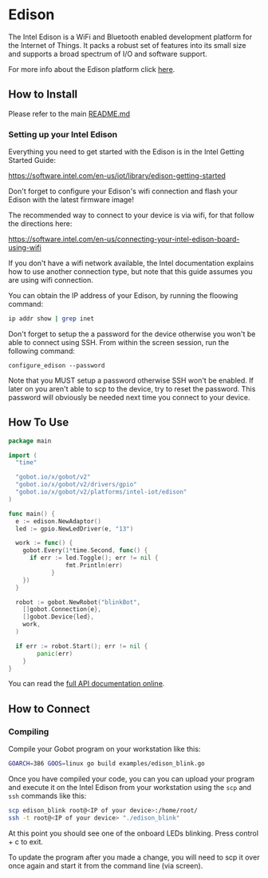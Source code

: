 # Edison

The Intel Edison is a WiFi and Bluetooth enabled development platform for the Internet of Things. It packs a robust set
of features into its small size and supports a broad spectrum of I/O and software support.

For more info about the Edison platform click [here](http://www.intel.com/content/www/us/en/do-it-yourself/edison.html).

## How to Install

Please refer to the main [README.md](https://github.com/hybridgroup/gobot/blob/release/README.md)

### Setting up your Intel Edison

Everything you need to get started with the Edison is in the Intel Getting Started Guide:

<https://software.intel.com/en-us/iot/library/edison-getting-started>

Don't forget to configure your Edison's wifi connection and flash your Edison with the latest firmware image!

The recommended way to connect to your device is via wifi, for that follow the directions here:

<https://software.intel.com/en-us/connecting-your-intel-edison-board-using-wifi>

If you don't have a wifi network available, the Intel documentation explains how to use another connection type, but note
that this guide assumes you are using wifi connection.

You can obtain the IP address of your Edison, by running the floowing command:

```sh
ip addr show | grep inet
```

Don't forget to setup the a password for the device otherwise you won't be able to connect using SSH. From within the screen
session, run the following command:

```ah
configure_edison --password
```

Note that you MUST setup a password otherwise SSH won't be enabled. If
later on you aren't able to scp to the device, try to reset the
password. This password will obviously be needed next time you connect to
your device.

## How To Use

```go
package main

import (
  "time"

  "gobot.io/x/gobot/v2"
  "gobot.io/x/gobot/v2/drivers/gpio"
  "gobot.io/x/gobot/v2/platforms/intel-iot/edison"
)

func main() {
  e := edison.NewAdaptor()
  led := gpio.NewLedDriver(e, "13")

  work := func() {
    gobot.Every(1*time.Second, func() {
      if err := led.Toggle(); err != nil {
				fmt.Println(err)
			}
    })
  }

  robot := gobot.NewRobot("blinkBot",
    []gobot.Connection{e},
    []gobot.Device{led},
    work,
  )

  if err := robot.Start(); err != nil {
		panic(err)
	}
}
```

You can read the [full API documentation online](http://godoc.org/gobot.io/x/gobot/v2).

## How to Connect

### Compiling

Compile your Gobot program on your workstation like this:

```sh
GOARCH=386 GOOS=linux go build examples/edison_blink.go
```

Once you have compiled your code, you can you can upload your program and execute it on the Intel Edison from your workstation
using the `scp` and `ssh` commands like this:

```sh
scp edison_blink root@<IP of your device>:/home/root/
ssh -t root@<IP of your device> "./edison_blink"
```

At this point you should see one of the onboard LEDs blinking. Press control + c
to exit.

To update the program after you made a change, you will need to scp it
over once again and start it from the command line (via screen).
